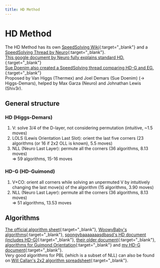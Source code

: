 ```yaml
---
title: HD Method
---
```

# HD Method
The HD Method has its own [SpeedSolving Wiki](https://www.speedsolving.com/wiki/index.php/HD_Method){:target="_blank"} and a [SpeedSolving Thread by Neuro](https://www.speedsolving.com/threads/hd-method-2x2-alternative-to-cll.65442/){:target="_blank"}.  
[This google document by Neuro fully explains standard HD.](https://docs.google.com/document/d/14Er3Jl9AHy4es-6Sz9gU0RYgDmuBR1bFIUN-VThHAwc){:target="_blank"}  
[Sue Doenim also created a SpeedSolving thread comparing HD-G and EG.](https://www.speedsolving.com/threads/hd-vs-eg-2x2-method-showdown.67124/){:target="_blank"}  
Proposed by Van Higgs (Thermex) and Joel Demars (Sue Doenim) (-> Higgs-Demars), helped by Max Garza (Neuro) and Johnathan Lewis (Shiv3r). 
## General structure
### HD (Higgs-Demars)
1. V: solve 3/4 of the D-layer, not considering permutation (intuitive, ~1.5 moves)
2. LOLS (Lewis Orientation Last Slot): orient the last five corners (23 algorithms (or 16 if 2x2 OLL is known), 5.5 moves)
3. NLL (Neuro Last Layer): permute all the corners (36 algorithms, 8.13 moves)  
=> 59 algorithms, 15-16 moves

### HD-G (HD-Guimond)
1. V+CO: orient all corners while solving an unpermuted V by intuitively changing the last move(s) of the algorithm (15 algorithms, 3.90 moves)
2. NLL (Neuro Last Layer): permute all the corners (36 algorithms, 8.13 moves)  
=> 51 algorithms, 13.53 moves

## Algorithms
[The official algorithm sheet](https://docs.google.com/spreadsheets/d/1A1kCVmEEwaXhpZbTkbYLhKRQDmTMSDCKK-tj0QpqvI8){:target="_blank"}, [WoowyBaby's algorithms](https://docs.google.com/document/d/1EMpBGXBhoFCaPWgazLReN_VNbYLMhyXVavk7QYIdJl4){:target="_blank"},
[spongybaaaaaaasdbasd's HD document (includes HD-G)](https://docs.google.com/spreadsheets/d/1Bv8BhEKr-vnkjAOVC3O6mSenLJkRJJ5GJwX4zzGukYQ){:target="_blank"}, [their older document](https://docs.google.com/document/d/1yq5oPm3XIPJ6umBwfPa_6nYC5Qc6kKE9oItZjnNJe_I){:target="_blank"}, [algorithms for Guimond Orientation](https://www.cubestuff.cf/?guimond){:target="_blank"} and [my HD-G document](https://docs.google.com/spreadsheets/d/181IYExjFRiCk_-6CdREL_iA6uF9p2Ut-d39eYU5lJ_E){:target="_blank"}.  
Very good algorithms for PBL (which is a subset of NLL) can also be found on [Will Callan's 2x2 algorithm spreadsheet](https://docs.google.com/spreadsheets/d/1OFXakCV85Mp2zsQBXMxiMX9a506JeAcLnUXZr8FgXAY){:target="_blank"}.  